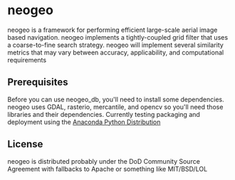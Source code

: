 # neogeo

neogeo is a framework for performing efficient large-scale aerial image
based navigation. neogeo implements a tightly-coupled grid filter that
uses a coarse-to-fine search strategy. neogeo will implement several
similarity metrics that may vary between accuracy, applicability, and
computational requirements

## Prerequisites

Before you can use neogeo_db, you'll need to install some
dependencies. neogeo uses GDAL, rasterio, mercantile, and opencv
so you'll need those libraries and their dependencies. Currently testing
packaging and deployment using the [Anaconda Python Distribution][conda]

[conda]: https://store.continuum.io/cshop/anaconda/

## License

neogeo is distributed probably under the DoD Community Source Agreement with
fallbacks to Apache or something like MIT/BSD/LOL
